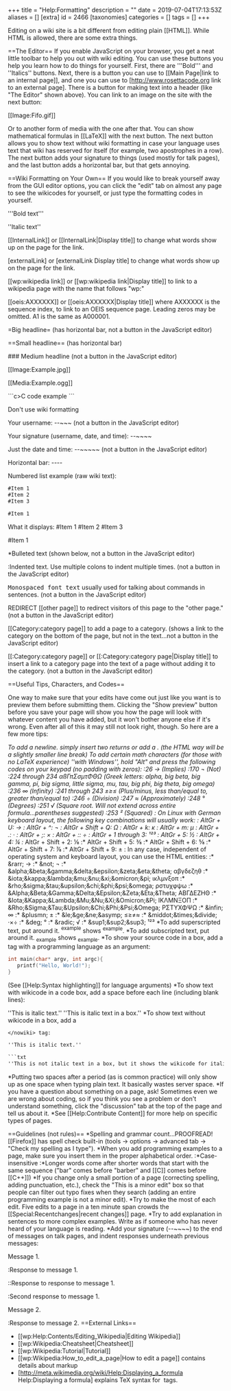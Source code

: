 +++
title = "Help:Formatting"
description = ""
date = 2019-07-04T17:13:53Z
aliases = []
[extra]
id = 2466
[taxonomies]
categories = []
tags = []
+++

Editing on a wiki site is a bit different from editing plain [[HTML]]. While HTML is allowed, there are some extra things.

==The Editor==
If you enable JavaScript on your browser, you get a neat little toolbar to help you out with wiki editing. You can use these buttons you help you learn how to do things for yourself. First, there are '''Bold''' and ''Italics'' buttons. Next, there is a button you can use to [[Main Page|link to an internal page]], and one you can use to [http://www.rosettacode.org link to an external page]. There is a button for making text into a header (like "The Editor" shown above). You can link to an image on the site with the next button:

[[Image:Fifo.gif]]

Or to another form of media with the one after that. You can show mathematical formulas in [[LaTeX]] with the next button. The next button allows you to show text without wiki formatting in case your language uses text that wiki has reserved for itself (for example, two apostrophes in a row). The next button adds your signature to things (used mostly for talk pages), and the last button adds a horizontal bar, but that gets annoying.

==Wiki Formatting on Your Own==
If you would like to break yourself away from the GUI editor options, you can click the "edit" tab on almost any page to see the wikicodes for yourself, or just type the formatting codes in yourself.

<nowiki>'''Bold text'''</nowiki>

<nowiki>''Italic text''</nowiki>

<nowiki>[[InternalLink]] or [[InternalLink|Display title]]</nowiki> to change what words show up on the page for the link.

<nowiki>[externalLink] or [externalLink Display title]</nowiki> to change what words show up on the page for the link.

<nowiki>[[wp:wikipedia link]] or [[wp:wikipedia link|Display title]]</nowiki> to link to a wikipedia page with the name that follows "wp:"

<nowiki>[[oeis:AXXXXXX]] or [[oeis:AXXXXXX|Display title]]</nowiki> where AXXXXXX is the sequence index, to link to an OEIS sequence page. Leading zeros may be omitted. A1 is the same as A000001.

<nowiki>=Big headline=</nowiki> (has horizontal bar, not a button in the JavaScript editor)

<nowiki>==Small headline==</nowiki> (has horizontal bar)

<nowiki>
### Medium headline
</nowiki> (not a button in the JavaScript editor)

<nowiki>[[Image:Example.jpg]]</nowiki>

<nowiki>[[Media:Example.ogg]]</nowiki>

<nowiki>
```c>C code example
```
</nowiki


<nowiki><math>LaTeX formula</math></nowiki>

<nowiki><nowiki>Don't use wiki formatting</nowiki></nowiki>

Your username: <nowiki>--~~~</nowiki> (not a button in the JavaScript editor)

Your signature (username, date, and time): <nowiki>--~~~~</nowiki>

Just the date and time: <nowiki>--~~~~~</nowiki> (not a button in the JavaScript editor)

Horizontal bar: <nowiki>----</nowiki>

Numbered list example (raw wiki text):

```txt
#Item 1
#Item 2
#Item 3

#Item 1
```

What it displays:
#Item 1
#Item 2
#Item 3

#Item 1

<nowiki>*Bulleted text</nowiki> (shown below, not a button in the JavaScript editor)

<nowiki>:Indented text</nowiki>. Use multiple colons to indent multiple times. (not a button in the JavaScript editor)

<nowiki><tt>Monospaced font text</tt></nowiki> usually used for talking about commands in sentences. (not a button in the JavaScript editor)

<nowiki>REDIRECT [[other page]]</nowiki> to redirect visitors of this page to the "other page." (not a button in the JavaScript editor)

<nowiki>[[Category:category page]]</nowiki> to add a page to a category. (shows a link to the category on the bottom of the page, but not in the text...not a button in the JavaScript editor)

<nowiki>[[:Category:category page]] or [[:Category:category page|Display title]]</nowiki> to insert a link to a category page into the text of a page without adding it to the category. (not a button in the JavaScript editor)

==Useful Tips, Characters, and Codes==

One way to make sure that your edits have come out just like you want is to preview them before submitting them. Clicking the "Show preview" button before you save your page will show you how the page will look with whatever content you have added, but it won't bother anyone else if it's wrong. Even after all of this it may still not look right, though. So here are a few more tips:

*To add a newline. simply insert two returns or add a <nowiki>
</nowiki>. (the HTML way will be a slightly smaller line break)
*To add certain math characters (for those with no LaTeX experience) ''with Windows'', hold "Alt" and press the following codes on your keypad (no padding with zeros):
:*26 → (Implies)
:*170 ¬ (Not)
:*224 through 234 αßΓπΣσµτΦΘΩ (Greek letters: alpha, big beta, big gamma, pi, big sigma, little sigma, mu, tau, big phi, big theta, big omega)
:*236 ∞ (Infinity)
:*241 through 243 ±≥≤ (Plus/minus, less than/equal to, greater than/equal to)
:*246 ÷ (Division)
:*247 ≈ (Approximately)
:*248 ° (Degrees)
:*251 √ (Square root. Will not extend across entire formula...parentheses suggested)
:*253 ² (Squared)
: On Linux with German keyboard layout, the following key combinations will usually work:
:* AltGr + U: →
:* AltGr + ^: ¬
:* AltGr + Shift + Q: Ω
:* AltGr + k: ĸ
:* AltGr + m: µ
:* AltGr + .: ·
:* AltGr + ;: ×
:* AltGr + :: ÷
:* AltGr + 1 through 3: ¹²³
:* AltGr + 5: ½
:* AltGr + 4: ¼
:* AltGr + Shift + 2: ⅛
:* AltGr + Shift + 5: ⅜
:* AltGr + Shift + 6: ⅝
:* AltGr + Shift + 7: ⅞
:* AltGr + Shift + 9: ±
: In any case, independent of operating system and keyboard layout, you can use the HTML entities:
:* &amp;rarr; &rarr;
:* &amp;not; &not;
:* &amp;alpha;&amp;beta;&amp;gamma;&amp;delta;&amp;epsilon;&amp;zeta;&amp;eta;&amp;theta; &alpha;&beta;&gamma;&delta;&epsilon;&zeta;&eta;&theta;
:* &amp;iota;&amp;kappa;&amp;lambda;&amp;mu;&amp;nu;&amp;xi;&amp;omicron;&amp;pi; &iota;&kappa;&lambda;&mu;&nu;&xi;&omicron;&pi;
:* &amp;rho;&amp;sigma;&amp;tau;&amp;upsilon;&amp;chi;&amp;phi;&amp;psi;&amp;omega; &rho;&sigma;&tau;&upsilon;&chi;&phi;&psi;&omega;
:* &amp;Alpha;&amp;Beta;&amp;Gamma;&amp;Delta;&amp;Epsilon;&amp;Zeta;&amp;Eta;&amp;Theta; &Alpha;&Beta;&Gamma;&Delta;&Epsilon;&Zeta;&Eta;&Theta;
:* &amp;Iota;&amp;Kappa;&amp;Lambda;&amp;Mu;&amp;Nu;&amp;Xi;&amp;Omicron;&amp;Pi; &Iota;&Kappa;&Lambda;&Mu;&Nu;&Xi;&Omicron;&Pi;
:* &amp;Rho;&amp;Sigma;&amp;Tau;&amp;Upsilon;&amp;Chi;&amp;Phi;&amp;Psi;&amp;Omega; &Rho;&Sigma;&Tau;&Upsilon;&Chi;&Phi;&Psi;&Omega;
:* &amp;infin; &infin;
:* &amp;plusmn; &plusmn;
:* &amp;le;&amp;ge;&amp;ne;&amp;asymp; &le;&ge;&ne;&asymp;
:* &amp;middot;&amp;times;&amp;divide; &middot;&times;&divide;
:* &amp;deg; &deg;
:* &amp;radic; &radic;
:* &amp;sup1;&amp;sup2;&amp;sup3; &sup1;&sup2;&sup3;
*To add superscripted text, put <nowiki><sup></sup></nowiki> around it. <nowiki><sup>example</sup></nowiki> shows <sup>example</sup>.
*To add subscripted text, put <nowiki><sub></sub></nowiki> around it. <nowiki><sub>example</sub></nowiki> shows <sub>example</sub>.
*To show your source code in a box, add a <nowiki><lang></nowiki> tag with a programming language as an argument:

```c
int main(char* argv, int argc){
   printf("Hello, World!");
}
```

(See [[Help:Syntax highlighting]] for language arguments)
*To show text with wikicode in a code box, add a space before each line (including blank lines):

''This is italic text.''
 ''This is italic text in a box.''
*To show text without wikicode in a box, add a <nowiki>
```txt
</nowiki> tag:

''This is italic text.''

```txt
''This is not italic text in a box, but it shows the wikicode for italics.''
```

*Putting two spaces after a period (as is common practice) will only show up as one space when typing plain text. It basically wastes server space.
*If you have a question about something on a page, ask! Sometimes even we are wrong about coding, so if you think you see a problem or don't understand something, click the "discussion" tab at the top of the page and tell us about it.
*See [[Help:Contribute Content]] for more help on specific types of pages.

==Guidelines (not rules)==
*Spelling and grammar count...PROOFREAD! [[Firefox]] has spell check built-in (tools → options → advanced tab → "Check my spelling as I type").
*When you add programming examples to a page, make sure you insert them in the proper alphabetical order.
:*Case-insensitive
:*Longer words come after shorter words that start with the same sequence ("bar" comes before "barber" and [[C]] comes before [[C++]])
*If you change only a small portion of a page (correcting spelling, adding punctuation, etc.), check the "This is a minor edit" box so that people can filter out typo fixes when they search (adding an entire programming example is not a minor edit).
*Try to make the most of each edit. Five edits to a page in a ten minute span crowds the [[Special:Recentchanges|recent changes]] page.
*Try to add explanation in sentences to more complex examples. Write as if someone who has never heard of your language is reading.
*Add your signature (<nowiki>--~~~~</nowiki>) to the end of messages on talk pages, and indent responses underneath previous messages:

Message 1.

:Response to message 1.

::Response to response to message 1.

:Second response to message 1.

Message 2.

:Response to message 2.
==External Links==
* [[wp:Help:Contents/Editing_Wikipedia|Editing Wikipedia]]
* [[wp:Wikipedia:Cheatsheet|Cheatsheet]]
* [[wp:Wikipedia:Tutorial|Tutorial]]
* [[wp:Wikipedia:How_to_edit_a_page|How to edit a page]] contains details about markup
* [http://meta.wikimedia.org/wiki/Help:Displaying_a_formula Help:Displaying a formula] explains TeX syntax for <nowiki><math>...</math></nowiki> tags.

